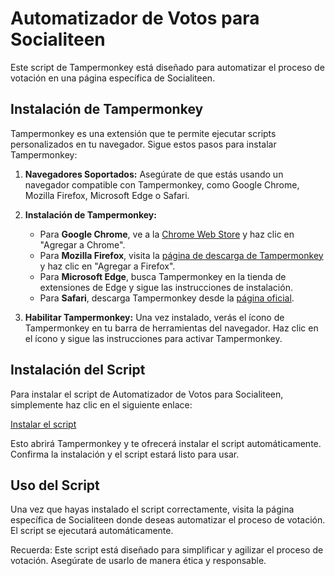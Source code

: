 # Automatizador de Votos para Socialiteen

Este script de Tampermonkey está diseñado para automatizar el proceso de votación en una página específica de Socialiteen.

## Instalación de Tampermonkey

Tampermonkey es una extensión que te permite ejecutar scripts personalizados en tu navegador. Sigue estos pasos para instalar Tampermonkey:

1. **Navegadores Soportados:**
   Asegúrate de que estás usando un navegador compatible con Tampermonkey, como Google Chrome, Mozilla Firefox, Microsoft Edge o Safari.

2. **Instalación de Tampermonkey:**
   - Para **Google Chrome**, ve a la [Chrome Web Store](https://chrome.google.com/webstore/detail/tampermonkey) y haz clic en "Agregar a Chrome".
   - Para **Mozilla Firefox**, visita la [página de descarga de Tampermonkey](https://addons.mozilla.org/firefox/addon/tampermonkey/) y haz clic en "Agregar a Firefox".
   - Para **Microsoft Edge**, busca Tampermonkey en la tienda de extensiones de Edge y sigue las instrucciones de instalación.
   - Para **Safari**, descarga Tampermonkey desde la [página oficial](https://apps.apple.com/us/app/tampermonkey/id1482490089).

3. **Habilitar Tampermonkey:**
   Una vez instalado, verás el ícono de Tampermonkey en tu barra de herramientas del navegador. Haz clic en el ícono y sigue las instrucciones para activar Tampermonkey.

## Instalación del Script

Para instalar el script de Automatizador de Votos para Socialiteen, simplemente haz clic en el siguiente enlace:

[Instalar el script](https://github.com/bepisbots/VoteAutomatorSocialiteen/raw/main/vote-for-socialiteen.user.js)

Esto abrirá Tampermonkey y te ofrecerá instalar el script automáticamente. Confirma la instalación y el script estará listo para usar.

## Uso del Script

Una vez que hayas instalado el script correctamente, visita la página específica de Socialiteen donde deseas automatizar el proceso de votación. El script se ejecutará automáticamente.

Recuerda: Este script está diseñado para simplificar y agilizar el proceso de votación. Asegúrate de usarlo de manera ética y responsable.

